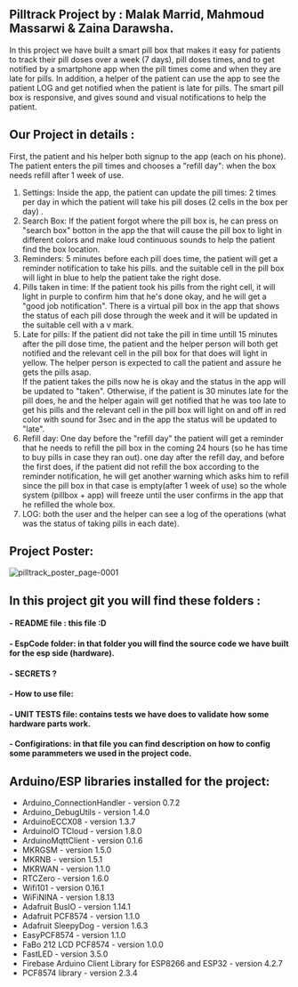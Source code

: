 ## Pilltrack Project by : Malak Marrid, Mahmoud Massarwi & Zaina Darawsha.
In this project we have built a smart pill box that makes it easy for patients to track their pill doses over a week (7 days), pill doses times, and to get 
notified by a smartphone app when the pill times come and when they are late for pills. In addition, a helper of the patient can use the app to see the patient LOG and get notified when the patient is late for pills.
The smart pill box is responsive, and gives sound and visual notifications to help the patient. 

## Our Project in details :
First, the patient and his helper both signup to the app (each on his phone).
The patient enters the pill times and chooses a "refill day": when the box needs refill after 1 week of use.
1. Settings: Inside the app, the patient can update the pill times: 2 times per day in which the patient will take his pill doses (2 cells in the box per day) .
2. Search Box: If the patient forgot where the pill box is, he can press on "search box" botton in the app the that will cause the pill box to light in different colors 
and make loud continuous sounds to help the patient find the box location.
3. Reminders: 5 minutes before each pill does time, the patient will get a reminder notification to take his pills. and the suitable cell in the pill box will light in blue to help the patient take the right dose.
4. Pills taken in time: If the patient took his pills from the right cell, it will light in purple to confirm him that he's done okay, and he will get a "good job notification". There is a virtual pill box in the app that shows the status of each pill dose through the week and it will be updated in the suitable cell with a v mark.
5. Late for pills: If the patient did not take the pill in time untill 15 minutes after the pill dose time, the patient and the helper person will both get notified and the relevant cell in the pill box for that does will light in yellow. The helper person is expected to call the patient and assure he gets the pills asap.\
If the patient takes the pills now he is okay and the status in the app will be updated to "taken".
Otherwise, if the patient is 30 minutes late for the pill does, he and the helper again will get notified that he was too late to get his pills and the relevant cell
in the pill box will light on and off in red color with sound for 3sec and in the app the status will be updated to "late".
6. Refill day: One day before the "refill day" the patient will get a reminder that he needs to refill the pill box in the coming 24 hours (so he has time to buy pills in case they ran out).
one day after the refill day, and before the first does, if the patient did not refill the box according to the reminder notification, he will get another warning which asks him to refill since the pill box in that case is empty(after 1 week of use) so the whole system (pillbox + app) will freeze until the user confirms in the app that he refilled the whole box.
7. LOG: both the user and the helper can see a log of the operations (what was the status of taking pills in each date).
## Project Poster:
![pilltrack_poster_page-0001](https://user-images.githubusercontent.com/116976579/219964681-bfead2e6-48d1-4b6d-91fa-6e38bef64aa1.jpg)

## In this project git you will find these folders :
#### - README file : this file :D
#### - EspCode folder: in that folder you will find the source code we have built for the esp side (hardware).
#### - SECRETS ?
#### - How to use file:
#### - UNIT TESTS file: contains tests we have does to validate how some hardware parts work.
#### - Configirations: in that file you can find description on how to config some parammeters we used in the project code.

## Arduino/ESP libraries installed for the project:
* Arduino_ConnectionHandler - version 0.7.2
* Arduino_DebugUtils - version 1.4.0
* ArduinoECCX08 - version 1.3.7
* ArduinoIO TCloud - version 1.8.0
* ArduinoMqttClient - version 0.1.6
* MKRGSM - version 1.5.0
* MKRNB - version 1.5.1
* MKRWAN - version 1.1.0
* RTCZero - version 1.6.0
* Wifi101 - version 0.16.1
* WiFiNINA - version 1.8.13
* Adafruit BusIO - version 1.14.1
* Adafruit PCF8574 - version 1.1.0
* Adafruit SleepyDog - version 1.6.3
* EasyPCF8574 - version 1.1.0
* FaBo 212 LCD PCF8574 - version 1.0.0
* FastLED - version 3.5.0
* Firebase Arduino Client Library for ESP8266 and ESP32 - version 4.2.7
* PCF8574 library - version 2.3.4
